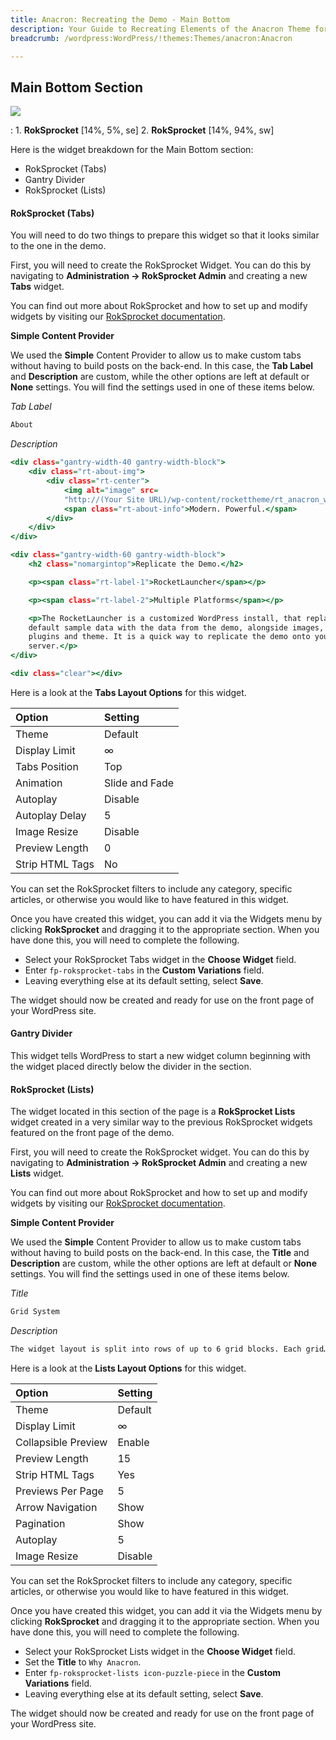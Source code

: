 ```yaml
---
title: Anacron: Recreating the Demo - Main Bottom
description: Your Guide to Recreating Elements of the Anacron Theme for WordPress
breadcrumb: /wordpress:WordPress/!themes:Themes/anacron:Anacron

---
```


Main Bottom Section
-----

![][demo]

:   1. **RokSprocket** [14%, 5%, se]
    2. **RokSprocket** [14%, 94%, sw]

Here is the widget breakdown for the Main Bottom section:

* RokSprocket (Tabs)
* Gantry Divider
* RokSprocket (Lists)

#### RokSprocket (Tabs)

You will need to do two things to prepare this widget so that it looks similar to the one in the demo.

First, you will need to create the RokSprocket Widget. You can do this by navigating to **Administration -> RokSprocket Admin** and creating a new **Tabs** widget.

You can find out more about RokSprocket and how to set up and modify widgets by visiting our [RokSprocket documentation][roksprocket].

**Simple Content Provider**

We used the **Simple** Content Provider to allow us to make custom tabs without having to build posts on the back-end. In this case, the **Tab Label** and **Description** are custom, while the other options are left at default or **None** settings. You will find the settings used in one of these items below.

*Tab Label*

~~~ .html
About
~~~

*Description*

~~~ .html
<div class="gantry-width-40 gantry-width-block">
    <div class="rt-about-img">
        <div class="rt-center">
            <img alt="image" src=
            "http://(Your Site URL)/wp-content/rockettheme/rt_anacron_wp/frontpage/mainbottom/img1.jpg">
            <span class="rt-about-info">Modern. Powerful.</span>
        </div>
    </div>
</div>

<div class="gantry-width-60 gantry-width-block">
    <h2 class="nomargintop">Replicate the Demo.</h2>

    <p><span class="rt-label-1">RocketLauncher</span></p>

    <p><span class="rt-label-2">Multiple Platforms</span></p>

    <p>The RocketLauncher is a customized WordPress install, that replaces the
    default sample data with the data from the demo, alongside images, the
    plugins and theme. It is a quick way to replicate the demo onto your
    server.</p>
</div>

<div class="clear"></div>
~~~

Here is a look at the **Tabs Layout Options** for this widget.

| Option          | Setting        |
| :-------------- | :------------  |
| Theme           | Default        |
| Display Limit   | ∞              |
| Tabs Position   | Top            |
| Animation       | Slide and Fade |
| Autoplay        | Disable        |
| Autoplay Delay  | 5              |
| Image Resize    | Disable        |
| Preview Length  | 0              |
| Strip HTML Tags | No             |

You can set the RokSprocket filters to include any category, specific articles, or otherwise you would like to have featured in this widget.

Once you have created this widget, you can add it via the Widgets menu by clicking **RokSprocket** and dragging it to the appropriate section. When you have done this, you will need to complete the following.

* Select your RokSprocket Tabs widget in the **Choose Widget** field.
* Enter `fp-roksprocket-tabs` in the **Custom Variations** field.
* Leaving everything else at its default setting, select **Save**.

The widget should now be created and ready for use on the front page of your WordPress site.

#### Gantry Divider

This widget tells WordPress to start a new widget column beginning with the widget placed directly below the divider in the section.

#### RokSprocket (Lists)

The widget located in this section of the page is a **RokSprocket Lists** widget created in a very similar way to the previous RokSprocket widgets featured on the front page of the demo.

First, you will need to create the RokSprocket widget. You can do this by navigating to **Administration -> RokSprocket Admin** and creating a new **Lists** widget.

You can find out more about RokSprocket and how to set up and modify widgets by visiting our [RokSprocket documentation][roksprocket].

**Simple Content Provider**

We used the **Simple** Content Provider to allow us to make custom tabs without having to build posts on the back-end. In this case, the **Title** and **Description** are custom, while the other options are left at default or **None** settings. You will find the settings used in one of these items below.

*Title*

~~~ .html
Grid System
~~~

*Description*

~~~ .html
The widget layout is split into rows of up to 6 grid blocks. Each grid…
~~~

Here is a look at the **Lists Layout Options** for this widget.

| Option              | Setting |
| :------------------ | :------ |
| Theme               | Default |
| Display Limit       | ∞       |
| Collapsible Preview | Enable  |
| Preview Length      | 15      |
| Strip HTML Tags     | Yes     |
| Previews Per Page   | 5       |
| Arrow Navigation    | Show    |
| Pagination          | Show    |
| Autoplay            | 5       |
| Image Resize        | Disable |

You can set the RokSprocket filters to include any category, specific articles, or otherwise you would like to have featured in this widget.

Once you have created this widget, you can add it via the Widgets menu by clicking **RokSprocket** and dragging it to the appropriate section. When you have done this, you will need to complete the following.

* Select your RokSprocket Lists widget in the **Choose Widget** field.
* Set the **Title** to `Why Anacron`.
* Enter `fp-roksprocket-lists icon-puzzle-piece` in the **Custom Variations** field.
* Leaving everything else at its default setting, select **Save**.

The widget should now be created and ready for use on the front page of your WordPress site.

[demo]: assets/demo_8.jpeg
[roksprocket]: ../../plugins/roksprocket/